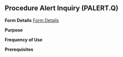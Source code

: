 ## Procedure Alert Inquiry (PALERT.Q)
<PageHeader />

**Form Details**
[Form Details](../PALERT-Q-1/README.md)

**Purpose**

**Frequency of Use**

**Prerequisites**

<badge text= "Version 8.10.57 " vertical="middle" />

<PageFooter />
